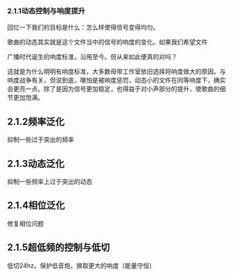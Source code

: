 ### 2.1.1动态控制与响度提升

回忆一下我们的目标是什么：怎么样使得信号变得均匀。

歌曲的动态其实就是这个文件当中的信号的响度的变化。如果我们希望文件

广播时代诞生的响度标准，沿用至今。但从来如此便真的对吗？

这就是为什么明明有响度标准，大多数母带工作室依旧选择将响度做大的原因。与响度战争有关，但说到底，哪怕是被响度惩罚，动态小的文件在同等响度下，确实会更亮一点。除了是因为信号更加稳定，也得益于对小声部分的提升，使歌曲的细节更加饱满。

## 2.1.2频率泛化

抑制一些过于突出的频率

## 2.1.3动态泛化

抑制一些频率上过于突出的动态

## 2.1.4相位泛化

修复相位问题

## 2.1.5超低频的控制与低切

低切24hz，保护低音炮，换取更大的响度（能量守恒）